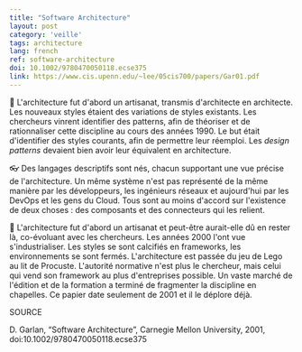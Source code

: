 ```yaml
---
title: "Software Architecture"
layout: post
category: 'veille'
tags: architecture
lang: french
ref: software-architecture
doi: 10.1002/9780470050118.ecse375
link: https://www.cis.upenn.edu/~lee/05cis700/papers/Gar01.pdf
---
```


🔬 L'architecture fut d'abord un artisanat, transmis d'architecte en architecte. Les nouveaux styles étaient des variations de styles existants. Les chercheurs vinrent identifier des patterns, afin de théoriser et de rationnaliser cette discipline au cours des années 1990. Le but était d'identifier des styles courants, afin de permettre leur réemploi. Les *design patterns* devaient bien avoir leur équivalent en architecture.

👓 Des langages descriptifs sont nés, chacun supportant une vue précise de l'architecture. Un même système n'est pas représenté de la même manière par les développeurs, les ingénieurs réseaux et aujourd'hui par les DevOps et les gens du Cloud. Tous sont au moins d'accord sur l'existence de deux choses : des composants et des connecteurs qui les relient.

🏢 L'architecture fut d'abord un artisanat et peut-être aurait-elle dû en rester là, co-évoluant avec les chercheurs. Les années 2000 l'ont vue s'industrialiser. Les styles se sont calcifiés en frameworks, les environnements se sont fermés. L'architecture est passée du jeu de Lego au lit de Procuste. L'autorité normative n'est plus le chercheur, mais celui qui vend son framework au plus d'entreprises possible. Un vaste marché de l'édition et de la formation a terminé de fragmenter la discipline en chapelles. Ce papier date seulement de 2001 et il le déplore déjà.

SOURCE

D. Garlan, “Software Architecture”, Carnegie Mellon University, 2001, doi:10.1002/9780470050118.ecse375